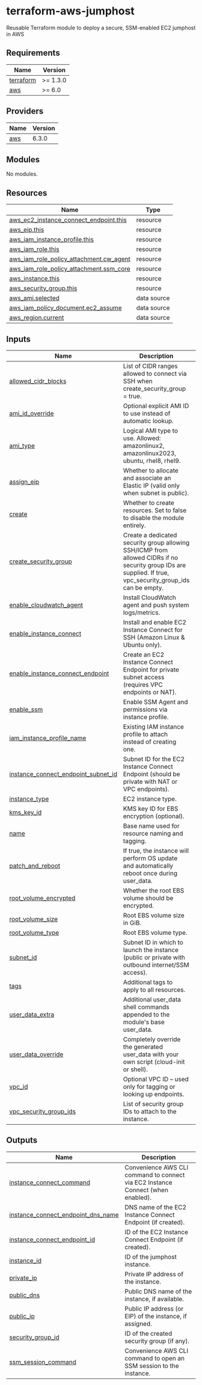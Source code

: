 # terraform-aws-jumphost

Reusable Terraform module to deploy a secure, SSM-enabled EC2 jumphost in AWS

<!-- BEGIN_TF_DOCS -->
## Requirements

| Name | Version |
|------|---------|
| <a name="requirement_terraform"></a> [terraform](#requirement\_terraform) | >= 1.3.0 |
| <a name="requirement_aws"></a> [aws](#requirement\_aws) | >= 6.0 |

## Providers

| Name | Version |
|------|---------|
| <a name="provider_aws"></a> [aws](#provider\_aws) | 6.3.0 |

## Modules

No modules.

## Resources

| Name | Type |
|------|------|
| [aws_ec2_instance_connect_endpoint.this](https://registry.terraform.io/providers/hashicorp/aws/latest/docs/resources/ec2_instance_connect_endpoint) | resource |
| [aws_eip.this](https://registry.terraform.io/providers/hashicorp/aws/latest/docs/resources/eip) | resource |
| [aws_iam_instance_profile.this](https://registry.terraform.io/providers/hashicorp/aws/latest/docs/resources/iam_instance_profile) | resource |
| [aws_iam_role.this](https://registry.terraform.io/providers/hashicorp/aws/latest/docs/resources/iam_role) | resource |
| [aws_iam_role_policy_attachment.cw_agent](https://registry.terraform.io/providers/hashicorp/aws/latest/docs/resources/iam_role_policy_attachment) | resource |
| [aws_iam_role_policy_attachment.ssm_core](https://registry.terraform.io/providers/hashicorp/aws/latest/docs/resources/iam_role_policy_attachment) | resource |
| [aws_instance.this](https://registry.terraform.io/providers/hashicorp/aws/latest/docs/resources/instance) | resource |
| [aws_security_group.this](https://registry.terraform.io/providers/hashicorp/aws/latest/docs/resources/security_group) | resource |
| [aws_ami.selected](https://registry.terraform.io/providers/hashicorp/aws/latest/docs/data-sources/ami) | data source |
| [aws_iam_policy_document.ec2_assume](https://registry.terraform.io/providers/hashicorp/aws/latest/docs/data-sources/iam_policy_document) | data source |
| [aws_region.current](https://registry.terraform.io/providers/hashicorp/aws/latest/docs/data-sources/region) | data source |

## Inputs

| Name | Description | Type | Default | Required |
|------|-------------|------|---------|:--------:|
| <a name="input_allowed_cidr_blocks"></a> [allowed\_cidr\_blocks](#input\_allowed\_cidr\_blocks) | List of CIDR ranges allowed to connect via SSH when create\_security\_group = true. | `list(string)` | <pre>[<br/>  "0.0.0.0/0"<br/>]</pre> | no |
| <a name="input_ami_id_override"></a> [ami\_id\_override](#input\_ami\_id\_override) | Optional explicit AMI ID to use instead of automatic lookup. | `string` | `""` | no |
| <a name="input_ami_type"></a> [ami\_type](#input\_ami\_type) | Logical AMI type to use. Allowed: amazonlinux2, amazonlinux2023, ubuntu, rhel8, rhel9. | `string` | `"amazonlinux2"` | no |
| <a name="input_assign_eip"></a> [assign\_eip](#input\_assign\_eip) | Whether to allocate and associate an Elastic IP (valid only when subnet is public). | `bool` | `true` | no |
| <a name="input_create"></a> [create](#input\_create) | Whether to create resources. Set to false to disable the module entirely. | `bool` | `true` | no |
| <a name="input_create_security_group"></a> [create\_security\_group](#input\_create\_security\_group) | Create a dedicated security group allowing SSH/ICMP from allowed CIDRs if no security group IDs are supplied. If true, vpc\_security\_group\_ids can be empty. | `bool` | `false` | no |
| <a name="input_enable_cloudwatch_agent"></a> [enable\_cloudwatch\_agent](#input\_enable\_cloudwatch\_agent) | Install CloudWatch agent and push system logs/metrics. | `bool` | `false` | no |
| <a name="input_enable_instance_connect"></a> [enable\_instance\_connect](#input\_enable\_instance\_connect) | Install and enable EC2 Instance Connect for SSH (Amazon Linux & Ubuntu only). | `bool` | `false` | no |
| <a name="input_enable_instance_connect_endpoint"></a> [enable\_instance\_connect\_endpoint](#input\_enable\_instance\_connect\_endpoint) | Create an EC2 Instance Connect Endpoint for private subnet access (requires VPC endpoints or NAT). | `bool` | `false` | no |
| <a name="input_enable_ssm"></a> [enable\_ssm](#input\_enable\_ssm) | Enable SSM Agent and permissions via instance profile. | `bool` | `true` | no |
| <a name="input_iam_instance_profile_name"></a> [iam\_instance\_profile\_name](#input\_iam\_instance\_profile\_name) | Existing IAM instance profile to attach instead of creating one. | `string` | `""` | no |
| <a name="input_instance_connect_endpoint_subnet_id"></a> [instance\_connect\_endpoint\_subnet\_id](#input\_instance\_connect\_endpoint\_subnet\_id) | Subnet ID for the EC2 Instance Connect Endpoint (should be private with NAT or VPC endpoints). | `string` | `""` | no |
| <a name="input_instance_type"></a> [instance\_type](#input\_instance\_type) | EC2 instance type. | `string` | `"t3.micro"` | no |
| <a name="input_kms_key_id"></a> [kms\_key\_id](#input\_kms\_key\_id) | KMS key ID for EBS encryption (optional). | `string` | `""` | no |
| <a name="input_name"></a> [name](#input\_name) | Base name used for resource naming and tagging. | `string` | `"jumphost"` | no |
| <a name="input_patch_and_reboot"></a> [patch\_and\_reboot](#input\_patch\_and\_reboot) | If true, the instance will perform OS update and automatically reboot once during user\_data. | `bool` | `false` | no |
| <a name="input_root_volume_encrypted"></a> [root\_volume\_encrypted](#input\_root\_volume\_encrypted) | Whether the root EBS volume should be encrypted. | `bool` | `true` | no |
| <a name="input_root_volume_size"></a> [root\_volume\_size](#input\_root\_volume\_size) | Root EBS volume size in GiB. | `number` | `20` | no |
| <a name="input_root_volume_type"></a> [root\_volume\_type](#input\_root\_volume\_type) | Root EBS volume type. | `string` | `"gp3"` | no |
| <a name="input_subnet_id"></a> [subnet\_id](#input\_subnet\_id) | Subnet ID in which to launch the instance (public or private with outbound internet/SSM access). | `string` | n/a | yes |
| <a name="input_tags"></a> [tags](#input\_tags) | Additional tags to apply to all resources. | `map(string)` | `{}` | no |
| <a name="input_user_data_extra"></a> [user\_data\_extra](#input\_user\_data\_extra) | Additional user\_data shell commands appended to the module's base user\_data. | `string` | `""` | no |
| <a name="input_user_data_override"></a> [user\_data\_override](#input\_user\_data\_override) | Completely override the generated user\_data with your own script (cloud-init or shell). | `string` | `""` | no |
| <a name="input_vpc_id"></a> [vpc\_id](#input\_vpc\_id) | Optional VPC ID – used only for tagging or looking up endpoints. | `string` | `""` | no |
| <a name="input_vpc_security_group_ids"></a> [vpc\_security\_group\_ids](#input\_vpc\_security\_group\_ids) | List of security group IDs to attach to the instance. | `list(string)` | `[]` | no |

## Outputs

| Name | Description |
|------|-------------|
| <a name="output_instance_connect_command"></a> [instance\_connect\_command](#output\_instance\_connect\_command) | Convenience AWS CLI command to connect via EC2 Instance Connect (when enabled). |
| <a name="output_instance_connect_endpoint_dns_name"></a> [instance\_connect\_endpoint\_dns\_name](#output\_instance\_connect\_endpoint\_dns\_name) | DNS name of the EC2 Instance Connect Endpoint (if created). |
| <a name="output_instance_connect_endpoint_id"></a> [instance\_connect\_endpoint\_id](#output\_instance\_connect\_endpoint\_id) | ID of the EC2 Instance Connect Endpoint (if created). |
| <a name="output_instance_id"></a> [instance\_id](#output\_instance\_id) | ID of the jumphost instance. |
| <a name="output_private_ip"></a> [private\_ip](#output\_private\_ip) | Private IP address of the instance. |
| <a name="output_public_dns"></a> [public\_dns](#output\_public\_dns) | Public DNS name of the instance, if available. |
| <a name="output_public_ip"></a> [public\_ip](#output\_public\_ip) | Public IP address (or EIP) of the instance, if assigned. |
| <a name="output_security_group_id"></a> [security\_group\_id](#output\_security\_group\_id) | ID of the created security group (if any). |
| <a name="output_ssm_session_command"></a> [ssm\_session\_command](#output\_ssm\_session\_command) | Convenience AWS CLI command to open an SSM session to the instance. |
<!-- END_TF_DOCS -->
